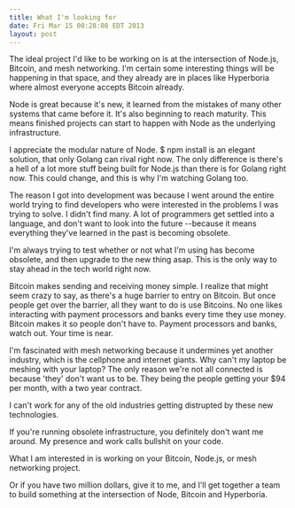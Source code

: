 ```yaml
---
title: What I'm looking for
date: Fri Mar 15 00:28:08 EDT 2013
layout: post
---
```


The ideal project I'd like to be working on is at the intersection of Node.js, Bitcoin, and mesh networking. I'm certain some interesting things will be happening in that space, and they already are in places like Hyperboria where almost everyone accepts Bitcoin already.

Node is great because it's new, it learned from the mistakes of many other systems that came before it. It's also beginning to reach maturity. This means finished projects can start to happen with Node as the underlying infrastructure.

I appreciate the modular nature of Node. $ npm install is an elegant solution, that only Golang can rival right now. The only difference is there's a hell of a lot more stuff being built for Node.js than there is for Golang right now. This could change, and this is why I'm watching Golang too.

The reason I got into development was because I went around the entire world trying to find developers who were interested in the problems I was trying to solve. I didn't find many. A lot of programmers get settled into a language, and don't want to look into the future --because it means everything they've learned in the past is becoming obsolete. 

I'm always trying to test whether or not what I'm using has become obsolete, and then upgrade to the new thing asap. This is the only way to stay ahead in the tech world right now. 

Bitcoin makes sending and receiving money simple. I realize that might seem crazy to say, as there's a huge barrier to entry on Bitcoin. But once people get over the barrier, all they want to do is use Bitcoins. No one likes interacting with payment processors and banks every time they use money. Bitcoin makes it so people don't have to. Payment processors and banks, watch out. Your time is near.

I'm fascinated with mesh networking because it undermines yet another industry, which is the cellphone and internet giants. Why can't my laptop be meshing with your laptop? The only reason we're not all connected is because 'they' don't want us to be. They being the people getting your $94 per month, with a two year contract.

I can't work for any of the old industries getting distrupted by these new technologies. 

If you're running obsolete infrastructure, you definitely don't want me around. My presence and work calls bullshit on your code.

What I am interested in is working on your Bitcoin, Node.js, or mesh networking project. 

Or if you have two million dollars, give it to me, and I'll get together a team to build something at the intersection of Node, Bitcoin and Hyperboria.